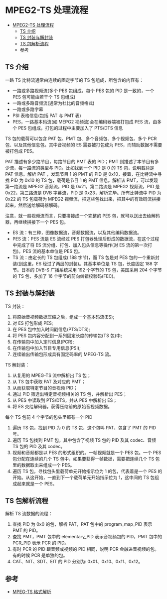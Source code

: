 # MPEG2-TS 处理流程

- [MPEG2-TS 处理流程](#mpeg2-ts-%e5%a4%84%e7%90%86%e6%b5%81%e7%a8%8b)
  - [TS 介绍](#ts-%e4%bb%8b%e7%bb%8d)
  - [TS 封装与解封装](#ts-%e5%b0%81%e8%a3%85%e4%b8%8e%e8%a7%a3%e5%b0%81%e8%a3%85)
  - [TS 包解析流程](#ts-%e5%8c%85%e8%a7%a3%e6%9e%90%e6%b5%81%e7%a8%8b)
  - [参考](#%e5%8f%82%e8%80%83)

## TS 介绍

一路 TS 比特流通常由连续的固定字节的 TS 包组成，所包含的内容有：

- 一路或多路视频流(多个 PES 包组成，每个 PES 包的 PID 是一致的，一个 PES 包可能由若干个 TS 包组成)
- 一路或多路音频流(通常为杜比的音频格式)
- 一路或多路字幕
- PSI 表格信息(包括 PAT 与 PMT 表)
- PES，一路基本码流(如 MEPG2 视频流)会在编码器端被打包成 PES 流，由多个 PES 包组成，打包的过程中主要加入了 PTS/DTS 信息

TS 包的载荷可以包含 PAT 包、PMT 包、多个音频包、多个视频包、多个 PCR 包、以及其他信息包。其中音视频的 ES 需要被打包成为 PES，而辅助数据不需要被打包成 PES。

PAT 描述有多少路节目，每路节目的 PMT 表的 PID；PMT 则描述了本节目有多少流，每一路流的类型与 PID。比如找到一个 PID 是 0 的 TS 包，说明载荷是 PAT 信息。解析 PAT ，发现节目 1 的 PMT 的 PID 是 0x10，接着，在比特流中寻找 PID 为 0x10 的 TS 包，载荷是节目 1 的 PMT 信息。解析该 PMT，可以发现第一路流是 MPEG2 音频流，PID 是 0x21，第二路流是 MPEG2 视频流，PID 是 0x22，第三路流是 DVB 字幕流，PID 是 0x23，解析完毕。所有比特流中 PID 为 0x22 的 TS 包载荷为 MPEG2 视频流，把这些包找出来，把其中的有效码流拼接起来，然后送给解码器解码。

注意，就一般视频流而言，只要拼接成一个完整的 PES 包，就可以送出去给解码器，再继续拼接下一个 PES 包。

- ES 流：有三种，图像数据流，音频数据流，以及其他编码数据流。
- PES 流：PES 流是 ES 流经过 PES 打包器处理后形成的数据流，在这个过程中完成了将 ES 流分组、打包、加入包头信息等操作(对 ES 流的第一次打包)。PES 流的基本单位是 PES 包。
- TS 流：由定长的 TS 包组成( 188 字节)，而 TS 包是对 PES 包的一个重新封装(到这里，ES 经过了两层的封装)。其基本单位是 TS 包，长度固定 188 字节。日本的 DVB-S 广播系统采用 192 个字节的 TS 包，美国采用 204 个字节的 TS 包，多加了 16 个字节的前向纠错校验码(FEC)。

## TS 封装与解封装

TS 封装：

1. 将原始音视频数据压缩之后，组成一个基本码流(ES);
2. 对 ES 打包形成 PES;
3. 在 PES 包中加入时间戳信息(PTS/DTS);
4. 将 PES 包内容分配到一系列固定长度的传输包(TS 包)中;
5. 在传输包中加入定时信息(PCR);
6. 在传输包中加入节目专用信息(PSI);
7. 连续输出传输包形成具有固定码率的 MPEG-TS 流。

TS 解封装：

1. 从复用的 MPEG-TS 流中解析出 TS 包；
2. 从 TS 包中获取 PAT 及对应的 PMT；
3. 从而获取特定节目的音视频 PID；
4. 通过 PID 筛选出特定音视频相关的 TS 包，并解析出 PES；
5. 从 PES 中读取到 PTS/DTS，并从 PES 中解析出 ES；
6. 将 ES 交给解码器，获得压缩前的原始音视频数据。

每个 TS 包前 4 个字节的包头里都有一个 PID

1. 遍历 TS 包，找到 PID 为 0 的 TS 包，这个包叫 PAT，包含了 PMT 的 PID 号。
2. 遍历 TS 包找到 PMT 包，其中包含了视频 TS 包的 PID 及其 codec、音频 TS 包的 PID 及其 codec。
3. 视频和音频都是以 PES 的形式组织的。一帧视频就是一个 PES 包。一个 PES 包分配在连续的几个 TS 包中，如果要获得一帧数据，需要把连续几个 TS 包里的数据取出来组成一个 PES。
4. 遍历 TS 包，寻找包头里载荷单元开始指示位为 1 的包，代表着是一个 PES 的开始。从这开始，一直到下一个载荷单元开始指示位为 1，这中间的 TS 包组成起来就是一个 PES。

## TS 包解析流程

解析 TS 流数据的流程：

1. 查找 PID 为 0x0 的包，解析 PAT，PAT 包中的 program_map_PID 表示 PMT 的 PID。
2. 查找 PMT，PMT 包中的 elementary_PID 表示音视频包的 PID，PMT 包中的 PCR_PID 表示 PCR 的 PID。
3. 有时 PCR 的 PID 跟音频或视频的 PID 相同，说明 PCR 会融进音视频的包。有的时候 PCR 是单独的包。
4. CAT、NIT、SDT、EIT 的 PID 分别为: 0x01、0x10、0x11、0x12。

## 参考

- [MPEG-TS 格式解析](https://blog.csdn.net/Kayson12345/article/details/81266587)
